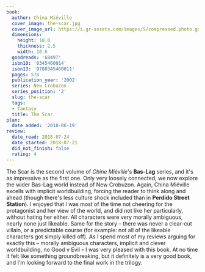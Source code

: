 ```yaml
---
book:
  author: China Miéville
  cover_image: the-scar.jpg
  cover_image_url: https://i.gr-assets.com/images/S/compressed.photo.goodreads.com/books/1320435192l/68497._SY160_.jpg
  dimensions:
    height: 18.0
    thickness: 2.5
    width: 10.6
  goodreads: '68497'
  isbn10: '0345460014'
  isbn13: '9780345460011'
  pages: 578
  publication_year: '2002'
  series: New Crobuzon
  series_position: '2'
  slug: the-scar
  tags:
  - fantasy
  title: The Scar
plan:
  date_added: '2018-06-19'
review:
  date_read: 2018-07-24
  date_started: 2018-07-21
  did_not_finish: false
  rating: 4
---
```


The Scar is the second volume of *Chine Miéville*'s **Bas-Lag** series, and it's as impressive as the first one. Only very loosely connected, we now explore the wider Bas-Lag world instead of New Crobuzon. Again, China Miéville excells with implicit worldbuilding, forcing the reader to think along and ahead (though there's less culture shock included than in **Perdido Street Station**).
I enjoyed that I was most of the time not cheering for the protagonist and her view of the world, and did not like her particularly, without hating her either. All characters were very morally ambiguous, nearly none just likeable. Same for the story – there was never a clear-cut villain, or a predictable course (for example: not all of the likeable characters got simply killed off). As I spend most of my reviews arguing for exactly this – morally ambiguous characters, implicit and clever worldbuilding, no Good v Evil – I was very pleased with this book. At no time it felt like something groundbreaking, but it definitely is a very good book, and I'm looking forward to the final work in the trilogy.
